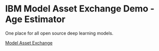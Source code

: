 # IBM Model Asset Exchange Demo - Age Estimator

One place for all open source deep learning models.

[Model Asset Exchange](https://developer.ibm.com/code/exchanges/models/)
